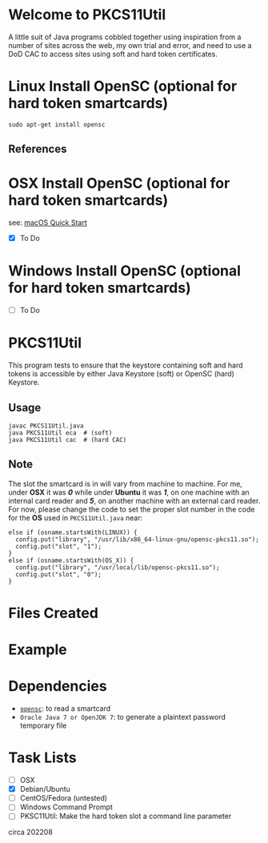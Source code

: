 # Welcome to PKCS11Util

A little suit of Java programs cobbled together using inspiration from a number of sites across the web, my own trial and error, and need to use a DoD CAC to access sites using soft and hard token certificates.

# Linux Install OpenSC (optional for hard token smartcards)

```
sudo apt-get install opensc
```

## References

# OSX Install OpenSC (optional for hard token smartcards)

see: [macOS Quick Start](https://github.com/OpenSC/OpenSC/wiki/macOS-Quick-Start)

- [x] To Do

# Windows Install OpenSC (optional for hard token smartcards)

- [ ] To Do

# PKCS11Util

This program tests to ensure that the keystore containing soft and hard tokens
is accessible by either Java Keystore (soft) or OpenSC (hard) Keystore.

## Usage
```
javac PKCS11Util.java
java PKCS11Util eca  # (soft)
java PKCS11Util cac  # (hard CAC)
```

## Note

The slot the smartcard is in will vary from machine to machine. For me, under **OSX** it was **_0_** while under **Ubuntu** it was **_1_**, on one machine with an internal card reader and **_5_**, on another machine with an external card reader. For now, please change the code to set the proper slot number in the code for the **OS** used in ```PKCS11Util.java``` near:
```
else if (osname.startsWith(LINUX)) {
  config.put("library", "/usr/lib/x86_64-linux-gnu/opensc-pkcs11.so");
  config.put("slot", "1");
}
else if (osname.startsWith(OS_X)) {
  config.put("library", "/usr/local/lib/opensc-pkcs11.so");
  config.put("slot", "0");
}
``` 
# Files Created

# Example

# Dependencies

- [`opensc`](https://github.com/OpenSC/OpenSC): to read a smartcard
- `Oracle Java 7 or OpenJDK 7`: to generate a plaintext password temporary file

# Task Lists
- [ ] OSX
- [x] Debian/Ubuntu
- [ ] CentOS/Fedora (untested)
- [ ] Windows Command Prompt
- [ ] PKSC11Util: Make the hard token slot a command line parameter

circa 202208
